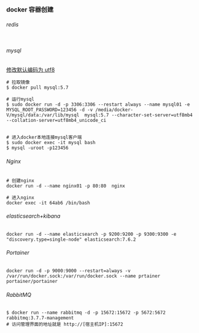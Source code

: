 ### docker 容器创建

###### redis

```

```

###### mysql

[修改默认编码为 utf8](https://blog.csdn.net/jiegemena/article/details/80062653)

```shell
# 拉取镜像
$ docker pull mysql:5.7

# 运行mysql
$ sudo docker run -d -p 3306:3306 --restart always --name mysql01 -e MYSQL_ROOT_PASSWORD=123456 -d -v /media/docker-V/mysql/data:/var/lib/mysql  mysql:5.7 --character-set-server=utf8mb4 --collation-server=utf8mb4_unicode_ci


# 进入docker本地连接mysql客户端
$ sudo docker exec -it mysql bash
$ mysql -uroot -p123456
```



###### Nginx

```shell
# 创建nginx
docker run -d --name nginx01 -p 80:80  nginx 

# 进入nginx
docker exec -it 64ab6 /bin/bash
```

###### elasticsearch+kibana

```shell
docker run -d --name elasticsearch -p 9200:9200 -p 9300:9300 -e "discovery.type=single-node" elasticsearch:7.6.2
```

###### Portainer

```shell
docker run -d -p 9000:9000 --restart=always -v /var/run/docker.sock:/var/run/docker.sock --name prtainer  portainer/portainer
```

###### RabbitMQ

```shell
$ docker run --name rabbitmq -d -p 15672:15672 -p 5672:5672 rabbitmq:3.7.7-management
# 访问管理界面的地址就是 http://[宿主机IP]:15672
```


